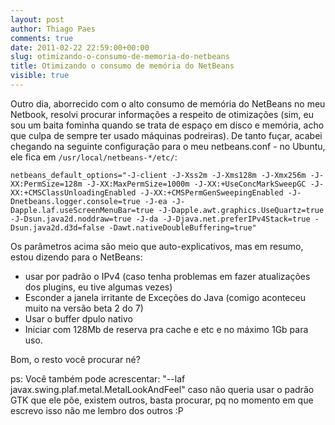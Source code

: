 ```yaml
---
layout: post
author: Thiago Paes
comments: true
date: 2011-02-22 22:59:00+00:00
slug: otimizando-o-consumo-de-memoria-do-netbeans
title: Otimizando o consumo de memória do NetBeans
visible: true
---
```


Outro dia, aborrecido com o alto consumo de memória do NetBeans no meu Netbook, resolvi procurar informações a respeito de otimizações (sim, eu sou um baita fominha quando se trata de espaço em disco e memória, acho que culpa de sempre ter usado máquinas podreiras).
De tanto fuçar, acabei chegando na seguinte configuração para o meu netbeans.conf - no Ubuntu, ele fica em `/usr/local/netbeans-*/etc/`:
```
netbeans_default_options="-J-client -J-Xss2m -J-Xms128m -J-Xmx256m -J-XX:PermSize=128m -J-XX:MaxPermSize=1000m -J-XX:+UseConcMarkSweepGC -J-XX:+CMSClassUnloadingEnabled -J-XX:+CMSPermGenSweepingEnabled -J-Dnetbeans.logger.console=true -J-ea -J-Dapple.laf.useScreenMenuBar=true -J-Dapple.awt.graphics.UseQuartz=true -J-Dsun.java2d.noddraw=true -J-da -J-Djava.net.preferIPv4Stack=true -Dsun.java2d.d3d=false -Dawt.nativeDoubleBuffering=true"
```
Os parâmetros acima são meio que auto-explicativos, mas em resumo, estou dizendo para o NetBeans:
- usar por padrão o IPv4 (caso tenha problemas em fazer atualizações dos plugins, eu tive algumas vezes)
- Esconder a janela irritante de Exceções do Java (comigo aconteceu muito na versão beta 2 do 7)
- Usar o buffer dpulo nativo
- Iniciar com 128Mb de reserva pra cache e etc e no máximo 1Gb para uso.

Bom, o resto você procurar né?

ps: Você também pode acrescentar: "--laf javax.swing.plaf.metal.MetalLookAndFeel" caso não queria usar o padrão GTK que ele põe, existem outros, basta procurar, pq no momento em que escrevo isso não me lembro dos outros :P
